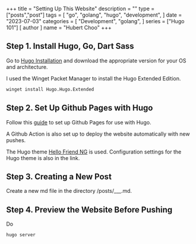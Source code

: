 +++
title = "Setting Up This Website"
description = ""
type = ["posts","post"]
tags = [
    "go",
    "golang",
    "hugo",
    "development",
]
date = "2023-07-03"
categories = [
    "Development",
    "golang",
]
series = ["Hugo 101"]
[ author ]
  name = "Hubert Choo"
+++

## Step 1. Install Hugo, Go, Dart Sass

Go to [Hugo Installation](https://gohugo.io/installation/) and download the
appropriate version for your OS and architecture.

I used the Winget Packet Manager to install the Hugo Extended Edition.
``` sh
winget install Hugo.Hugo.Extended
```

## Step 2. Set Up Github Pages with Hugo

Follow this [guide](https://carpentries-incubator.github.io/blogging-with-hugo-and-github-pages/02-locally-setup-hugo/index.html) to set up Github Pages for use with Hugo.

A Github Action is also set up to deploy the website automatically with new pushes.

The Hugo theme [Hello Friend NG](https://github.com/rhazdon/hugo-theme-hello-friend-ng) is used. Configuration settings for the Hugo theme is also in the link.

## Step 3. Creating a New Post

Create a new md file in the directory /posts/___.md.

## Step 4. Preview the Website Before Pushing

Do 
``` sh
hugo server
```
